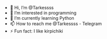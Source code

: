 - 👋 Hi, I’m @Tarkessss
- 👀 I’m interested in programming
- 🌱 I’m currently learning Python
- 📫 How to reach me @Tarkessss - Telegram
- ⚡ Fun fact: I like kirpichiki

<!---
Tarkessss/Tarkessss is a ✨ special ✨ repository because its `README.md` (this file) appears on your GitHub profile.
You can click the Preview link to take a look at your changes.
--->
